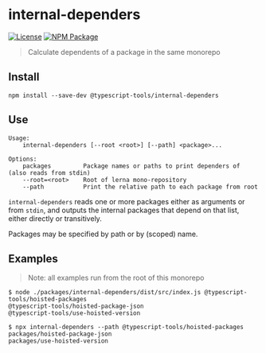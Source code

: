 # internal-dependers
[![License][]](https://opensource.org/licenses/ISC)
[![NPM Package][]](https://npmjs.org/package/@typescript-tools/internal-dependers)

[License]: https://img.shields.io/badge/License-ISC-blue.svg
[NPM Package]: https://img.shields.io/npm/v/@typescript-tools/internal-dependers.svg

> Calculate dependents of a package in the same monorepo

## Install

``` shell
npm install --save-dev @typescript-tools/internal-dependers
```

## Use

```
Usage:
    internal-dependers [--root <root>] [--path] <package>...

Options:
    packages         Package names or paths to print dependers of (also reads from stdin)
    --root=<root>    Root of lerna mono-repository
    --path           Print the relative path to each package from root
```

`internal-dependers` reads one or more packages either as arguments
or from `stdin`, and outputs the internal packages that depend on that
list, either directly or transitively.

Packages may be specified by path or by (scoped) name.

## Examples

> Note: all examples run from the root of this monorepo

``` shell
$ node ./packages/internal-dependers/dist/src/index.js @typescript-tools/hoisted-packages
@typescript-tools/hoisted-package-json
@typescript-tools/use-hoisted-version
```

``` shell
$ npx internal-dependers --path @typescript-tools/hoisted-packages
packages/hoisted-package-json
packages/use-hoisted-version
```
